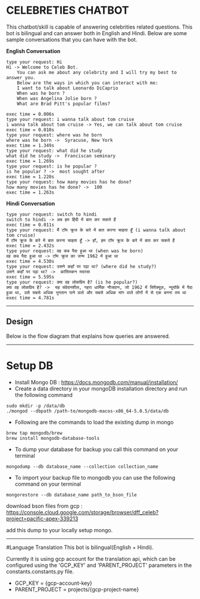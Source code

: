 # CELEBRETIES CHATBOT
This chatbot/skill is capable of answering celebrities related questions. This bot is bilingual and can answer both in English and Hindi. Below are some sample
conversations that you can have with the bot.

**English Conversation**
```
type your request: Hi
Hi -> Welcome to Celeb Bot.
    You can ask me about any celebrity and I will try my best to answer you.
    Below are the ways in which you can interact with me:
    I want to talk about Leonardo DiCaprio
    When was he born ?
    When was Angelina Jolie born ?
    What are Brad Pitt's popular films?
    
exec time = 0.006s
type your request: i wanna talk about tom cruise
i wanna talk about tom cruise -> Yes, we can talk about tom cruise
exec time = 0.010s
type your request: where was he born
where was he born ->  Syracuse, New York
exec time = 1.349s
type your request: what did he study
what did he study ->  Franciscan seminary
exec time = 1.269s
type your request: is he popular ?
is he popular ? ->  most sought after
exec time = 1.220s
type your request: how many movies has he done?
how many movies has he done? ->  100
exec time = 1.263s
```
**Hindi Conversation**
```
type your request: switch to hindi
switch to hindi -> अब हम हिंदी में बात कर सकते हैं
exec time = 0.011s
type your request: मैं टॉम क्रूज के बारे में बात करना चाहता हूँ (i wanna talk about tom cruise)
मैं टॉम क्रूज के बारे में बात करना चाहता हूँ -> हाँ, हम टॉम क्रूज के बारे में बात कर सकते हैं
exec time = 2.432s
type your request: वह कब पैदा हुआ था (when was he born)
वह कब पैदा हुआ था -> टॉम क्रूज का जन्म 1962 में हुआ था
exec time = 4.530s
type your request: उसने कहाँ पर पढ़ा था? (where did he study?)
उसने कहाँ पर पढ़ा था? ->  फ्रांसिस्कन मदरसा
exec time = 5.595s
type your request: क्या वह लोकप्रिय है? (is he popular?)
क्या वह लोकप्रिय है? ->  यह संवेदनशील, गहरा धार्मिक नौजवान, जो 1962 में सिरैक्यूज़, न्यूयॉर्क में पैदा हुआ था, उसे सबसे अधिक भुगतान पाने वाले और सबसे अधिक मांग वाले लोगों में से एक बनना तय था
exec time = 4.781s
```

------------
## Design
Below is the flow diagram that explains how queries are answered.


------------
# Setup DB
- Install Mongo DB : https://docs.mongodb.com/manual/installation/
- Create a data directory in your mongoDB installation directory and run the following command
```
sudo mkdir -p /data/db
./mongod --dbpath /path-to/mongodb-macos-x86_64-5.0.5/data/db
```

- Following are the commands to load the existing dump in mongo
```
brew tap mongodb/brew
brew install mongodb-database-tools
```

- To dump your database for backup you call this command on your terminal

```
mongodump --db database_name --collection collection_name
```
- To import your backup file to mongodb you can use the following command on your terminal
```
mongorestore --db database_name path_to_bson_file
```
download bson files from gcp : https://console.cloud.google.com/storage/browser/dff_celeb?project=pacific-apex-339213

add this dump to your locally setup mongo.

-------
#Language Translation
This bot is bilingual(English + Hindi).

Currently it is using gcp account for the translation api, which can be configured using the 'GCP_KEY' and 'PARENT_PROJECT' parameters in the constants.constants.py file.
- GCP_KEY = {gcp-account-key}
- PARENT_PROJECT = projects/{gcp-project-name}
